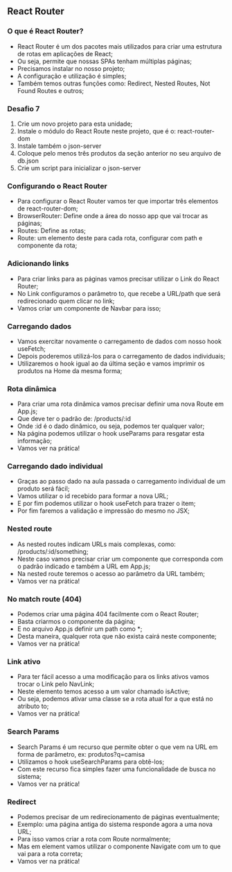 ## React Router

###  O que é React Router?
- React Router é um dos pacotes mais utilizados para criar uma estrutura de rotas em aplicações de React;
- Ou seja, permite que nossas SPAs tenham múltiplas páginas;
- Precisamos instalar no nosso projeto;
- A configuração e utilização é simples;
- Também temos outras funções como: Redirect, Nested Routes, Not
Found Routes e outros;

### Desafio 7
1. Crie um novo projeto para esta unidade;
2. Instale o módulo do React Route neste projeto, que é o: react-router-dom
3. Instale também o json-server
4. Coloque pelo menos três produtos da seção anterior no seu arquivo de
db.json
5. Crie um script para inicializar o json-server

### Configurando o React Router
- Para configurar o React Router vamos ter que importar três elementos de react-router-dom;
- BrowserRouter: Define onde a área do nosso app que vai trocar as páginas;
- Routes: Define as rotas;
- Route: um elemento deste para cada rota, configurar com path e
componente da rota;

### Adicionando links
- Para criar links para as páginas vamos precisar utilizar o Link do React Router;
- No Link configuramos o parâmetro to, que recebe a URL/path que será redirecionado quem clicar no link;
- Vamos criar um componente de Navbar para isso;

### Carregando dados
- Vamos exercitar novamente o carregamento de dados com nosso hook useFetch;
- Depois poderemos utilizá-los para o carregamento de dados individuais;
- Utilizaremos o hook igual ao da última seção e vamos imprimir os produtos na Home da mesma forma;

### Rota dinâmica
- Para criar uma rota dinâmica vamos precisar definir uma nova Route em App.js;
- Que deve ter o padrão de: /products/:id
- Onde :id é o dado dinâmico, ou seja, podemos ter qualquer valor;
- Na página podemos utilizar o hook useParams para resgatar esta
informação;
- Vamos ver na prática!

### Carregando dado individual
- Graças ao passo dado na aula passada o carregamento individual de um produto será fácil;
- Vamos utilizar o id recebido para formar a nova URL;
- E por fim podemos utilizar o hook useFetch para trazer o item;
- Por fim faremos a validação e impressão do mesmo no JSX;

### Nested route
- As nested routes indicam URLs mais complexas, como: /products/:id/something;
- Neste caso vamos precisar criar um componente que corresponda com o padrão indicado e também a URL em App.js;
- Na nested route teremos o acesso ao parâmetro da URL também;
- Vamos ver na prática!

### No match route (404)
- Podemos criar uma página 404 facilmente com o React Router;
- Basta criarmos o componente da página;
- E no arquivo App.js definir um path como *;
- Desta maneira, qualquer rota que não exista cairá neste componente;
- Vamos ver na prática!

### Link ativo
- Para ter fácil acesso a uma modificação para os links ativos vamos trocar o Link pelo NavLink;
- Neste elemento temos acesso a um valor chamado isActive;
- Ou seja, podemos ativar uma classe se a rota atual for a que está no
atributo to;
- Vamos ver na prática!

### Search Params
- Search Params é um recurso que permite obter o que vem na URL em forma de parâmetro, ex: produtos?q=camisa
- Utilizamos o hook useSearchParams para obtê-los;
- Com este recurso fica simples fazer uma funcionalidade de busca no
sistema;
- Vamos ver na prática!

### Redirect
- Podemos precisar de um redirecionamento de páginas eventualmente;
- Exemplo: uma página antiga do sistema responde agora a uma nova
URL;
- Para isso vamos criar a rota com Route normalmente;
- Mas em element vamos utilizar o componente Navigate com um to que
vai para a rota correta;
- Vamos ver na prática!
